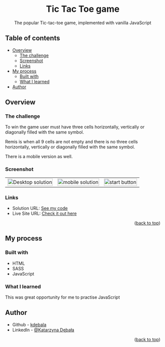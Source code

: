 <div align="center">

# Tic Tac Toe game

The popular Tic-tac-toe game, implemented with vanilla JavaScript

</div>

## Table of contents

- [Overview](#overview)
  - [The challenge](#the-challenge)
  - [Screenshot](#screenshot)
  - [Links](#links)
- [My process](#my-process)
  - [Built with](#built-with)
  - [What I learned](#what-i-learned)
- [Author](#author)

## Overview

### The challenge

To win the game user must have three cells horizontally, vertically or diagonally filled with the same symbol.

Remis is when all 9 cells are not empty and there is no three cells horizontally, vertically or diagonally filled with the same symbol.

There is a mobile version as well.

### Screenshot

<table>
        <tr>
		    <td>
                <img src="./screenshots/desktop"
                    alt="Desktop solution" width="100%" title="Desktop solution"  />
            </td>
			            <td>
                <img src="./screenshots/mobile"
                    alt="mobile solution" width="100%" title="Mobile solution"/>
            </td>
            <td>
                <img src="./screenshots/startBtn"
                    alt="start button" width="100%" title="Start button"/>
            </td>
        </tr>
</table>

### Links

- Solution URL: [See my code](https://github.com/kdebala/tic-tac-toe)
- Live Site URL: [Check it out here](https://kdebala.github.io/tic-tac-toe/)

<p align="right">(<a href="#top">back to top</a>)</p>

## My process

### Built with

- HTML
- SASS
- JavaScript

### What I learned

This was great opportunity for me to practise JavaScript

## Author

- Github - [kdebala](https://github.com/kdebala)
- LinkedIn - [@Katarzyna Dębała](https://www.linkedin.com/in/kdebala)

<p align="right">(<a href="#top">back to top</a>)</p>
